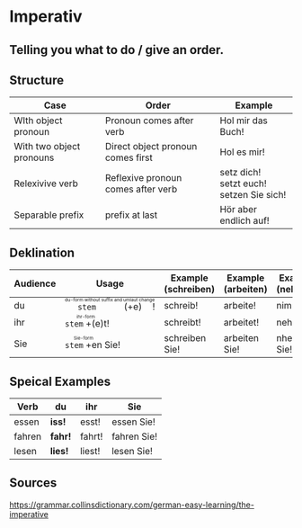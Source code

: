 # Imperativ

## Telling you what to do / give an order.

## Structure

| Case                     | Order                              | Example                                           |
| ------------------------ | ---------------------------------- | ------------------------------------------------- |
| WIth object pronoun      | Pronoun comes after verb           | Hol mir das Buch!                                 |
| With two object pronouns | Direct object pronoun comes first  | Hol es mir!                                       |
| Relexivive verb          | Reflexive pronoun comes after verb | setz dich!<br />setzt euch!<br />setzen Sie sich! |
| Separable prefix         | prefix at last                     | Hör aber endlich auf!                             |

## Deklination

| Audience | Usage                                                        | Example (schreiben) | Example (arbeiten) | Example (nehmen) |
| -------- | ------------------------------------------------------------ | ------------------- | ------------------ | ---------------- |
| du       | <ruby>`stem` (+e)<rt>du-form without suffix and umlaut change</rt></ruby>! | schreib!            | arbeite!           | nimm!            |
| ihr      | <ruby>`stem` +(e)t<rt>ihr-form</rt></ruby>!                  | schreibt!           | arbeitet!          | nehmt!           |
| Sie      | <ruby>`stem` +en<rt>Sie-form</rt></ruby> Sie!                | schreiben Sie!      | arbeiten Sie!      | nhemen Sie!      |

## Speical Examples

| Verb   | du        | ihr    | Sie         |
| ------ | --------- | ------ | ----------- |
| essen  | **iss!**  | esst!  | essen Sie!  |
| fahren | **fahr!** | fahrt! | fahren Sie! |
| lesen  | **lies!** | liest! | lesen Sie!  |

## Sources

https://grammar.collinsdictionary.com/german-easy-learning/the-imperative